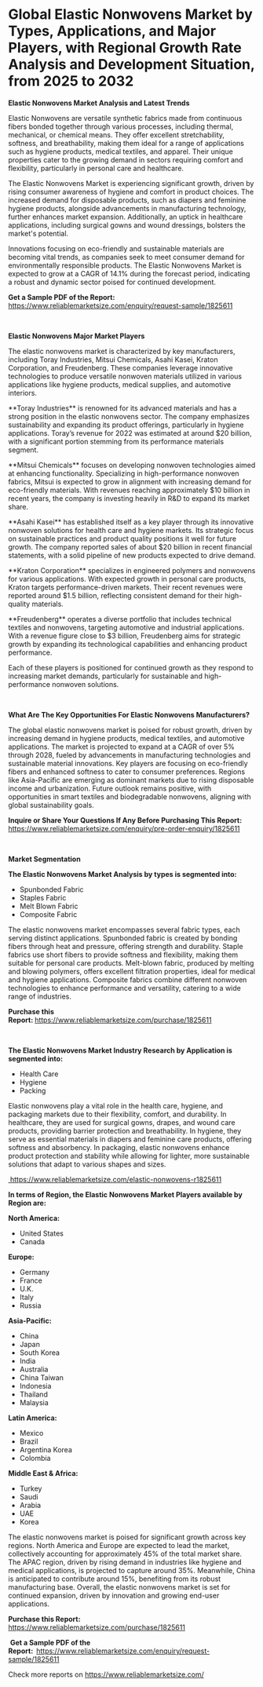 <p><h1>Global Elastic Nonwovens Market by Types, Applications, and Major Players, with Regional Growth Rate Analysis and Development Situation, from 2025 to 2032</h1></p><p><strong>Elastic Nonwovens Market Analysis and Latest Trends</strong></p>
<p><p>Elastic Nonwovens are versatile synthetic fabrics made from continuous fibers bonded together through various processes, including thermal, mechanical, or chemical means. They offer excellent stretchability, softness, and breathability, making them ideal for a range of applications such as hygiene products, medical textiles, and apparel. Their unique properties cater to the growing demand in sectors requiring comfort and flexibility, particularly in personal care and healthcare.</p><p>The Elastic Nonwovens Market is experiencing significant growth, driven by rising consumer awareness of hygiene and comfort in product choices. The increased demand for disposable products, such as diapers and feminine hygiene products, alongside advancements in manufacturing technology, further enhances market expansion. Additionally, an uptick in healthcare applications, including surgical gowns and wound dressings, bolsters the market's potential.</p><p>Innovations focusing on eco-friendly and sustainable materials are becoming vital trends, as companies seek to meet consumer demand for environmentally responsible products. The Elastic Nonwovens Market is expected to grow at a CAGR of 14.1% during the forecast period, indicating a robust and dynamic sector poised for continued development.</p></p>
<p><strong>Get a Sample PDF of the Report:&nbsp;</strong> <a href="https://www.reliablemarketsize.com/enquiry/request-sample/1825611?utm_campaign=3205&utm_medium=2&utm_source=Github&utm_content=ia&utm_term=01042025&utm_id=elastic-nonwovens">https://www.reliablemarketsize.com/enquiry/request-sample/1825611</a></p>
<p>&nbsp;</p>
<p><strong>Elastic Nonwovens Major Market Players</strong></p>
<p><p>The elastic nonwovens market is characterized by key manufacturers, including Toray Industries, Mitsui Chemicals, Asahi Kasei, Kraton Corporation, and Freudenberg. These companies leverage innovative technologies to produce versatile nonwoven materials utilized in various applications like hygiene products, medical supplies, and automotive interiors.</p><p>**Toray Industries** is renowned for its advanced materials and has a strong position in the elastic nonwovens sector. The company emphasizes sustainability and expanding its product offerings, particularly in hygiene applications. Toray’s revenue for 2022 was estimated at around $20 billion, with a significant portion stemming from its performance materials segment.</p><p>**Mitsui Chemicals** focuses on developing nonwoven technologies aimed at enhancing functionality. Specializing in high-performance nonwoven fabrics, Mitsui is expected to grow in alignment with increasing demand for eco-friendly materials. With revenues reaching approximately $10 billion in recent years, the company is investing heavily in R&D to expand its market share.</p><p>**Asahi Kasei** has established itself as a key player through its innovative nonwoven solutions for health care and hygiene markets. Its strategic focus on sustainable practices and product quality positions it well for future growth. The company reported sales of about $20 billion in recent financial statements, with a solid pipeline of new products expected to drive demand.</p><p>**Kraton Corporation** specializes in engineered polymers and nonwovens for various applications. With expected growth in personal care products, Kraton targets performance-driven markets. Their recent revenues were reported around $1.5 billion, reflecting consistent demand for their high-quality materials.</p><p>**Freudenberg** operates a diverse portfolio that includes technical textiles and nonwovens, targeting automotive and industrial applications. With a revenue figure close to $3 billion, Freudenberg aims for strategic growth by expanding its technological capabilities and enhancing product performance. </p><p>Each of these players is positioned for continued growth as they respond to increasing market demands, particularly for sustainable and high-performance nonwoven solutions.</p></p>
<p>&nbsp;</p>
<p><strong>What Are The Key Opportunities For Elastic Nonwovens Manufacturers?</strong></p>
<p><p>The global elastic nonwovens market is poised for robust growth, driven by increasing demand in hygiene products, medical textiles, and automotive applications. The market is projected to expand at a CAGR of over 5% through 2028, fueled by advancements in manufacturing technologies and sustainable material innovations. Key players are focusing on eco-friendly fibers and enhanced softness to cater to consumer preferences. Regions like Asia-Pacific are emerging as dominant markets due to rising disposable income and urbanization. Future outlook remains positive, with opportunities in smart textiles and biodegradable nonwovens, aligning with global sustainability goals.</p></p>
<p><strong>Inquire or Share Your Questions If Any Before Purchasing This Report:</strong> <a href="https://www.reliablemarketsize.com/enquiry/pre-order-enquiry/1825611?utm_campaign=3205&utm_medium=2&utm_source=Github&utm_content=ia&utm_term=01042025&utm_id=elastic-nonwovens">https://www.reliablemarketsize.com/enquiry/pre-order-enquiry/1825611</a></p>
<p>&nbsp;</p>
<p><strong>Market Segmentation</strong></p>
<p><strong>The Elastic Nonwovens Market Analysis by types is segmented into:</strong></p>
<p><ul><li>Spunbonded Fabric</li><li>Staples Fabric</li><li>Melt Blown Fabric</li><li>Composite Fabric</li></ul></p>
<p><p>The elastic nonwovens market encompasses several fabric types, each serving distinct applications. Spunbonded fabric is created by bonding fibers through heat and pressure, offering strength and durability. Staple fabrics use short fibers to provide softness and flexibility, making them suitable for personal care products. Melt-blown fabric, produced by melting and blowing polymers, offers excellent filtration properties, ideal for medical and hygiene applications. Composite fabrics combine different nonwoven technologies to enhance performance and versatility, catering to a wide range of industries.</p></p>
<p><strong>Purchase this Report:&nbsp;</strong><a href="https://www.reliablemarketsize.com/purchase/1825611?utm_campaign=3205&utm_medium=2&utm_source=Github&utm_content=ia&utm_term=01042025&utm_id=elastic-nonwovens">https://www.reliablemarketsize.com/purchase/1825611</a></p>
<p>&nbsp;</p>
<p><strong>The Elastic Nonwovens Market Industry Research by Application is segmented into:</strong></p>
<p><ul><li>Health Care</li><li>Hygiene</li><li>Packing</li></ul></p>
<p><p>Elastic nonwovens play a vital role in the health care, hygiene, and packaging markets due to their flexibility, comfort, and durability. In healthcare, they are used for surgical gowns, drapes, and wound care products, providing barrier protection and breathability. In hygiene, they serve as essential materials in diapers and feminine care products, offering softness and absorbency. In packaging, elastic nonwovens enhance product protection and stability while allowing for lighter, more sustainable solutions that adapt to various shapes and sizes.</p></p>
<p><a href="https://www.reliablemarketsize.com/elastic-nonwovens-r1825611?utm_campaign=3205&utm_medium=2&utm_source=Github&utm_content=ia&utm_term=01042025&utm_id=elastic-nonwovens">&nbsp;https://www.reliablemarketsize.com/elastic-nonwovens-r1825611</a></p>
<p><strong>In terms of Region, the Elastic Nonwovens Market Players available by Region are:</strong></p>
<p>
    <p> <strong> North America: </strong>
        <ul>
            <li>United States</li>
            <li>Canada</li>
        </ul>
        </p> 
    <p> <strong> Europe: </strong>
        <ul>
            <li>Germany</li>
            <li>France</li>
            <li>U.K.</li>
            <li>Italy</li>
            <li>Russia</li>
        </ul>
        </p> 
    <p> <strong> Asia-Pacific: </strong>
        <ul>
            <li>China</li>
            <li>Japan</li>
            <li>South Korea</li>
            <li>India</li>
            <li>Australia</li>
            <li>China Taiwan</li>
            <li>Indonesia</li>
            <li>Thailand</li>
            <li>Malaysia</li>
        </ul>
        </p> 
    <p> <strong> Latin America: </strong>
        <ul>
            <li>Mexico</li>
            <li>Brazil</li>
            <li>Argentina Korea</li>
            <li>Colombia</li>
        </ul>
        </p> 
    <p> <strong> Middle East & Africa: </strong>
        <ul>
            <li>Turkey</li>
            <li>Saudi</li>
            <li>Arabia</li>
            <li>UAE</li>
            <li>Korea</li>
        </ul>
    </p>
    </p>
<p><p>The elastic nonwovens market is poised for significant growth across key regions. North America and Europe are expected to lead the market, collectively accounting for approximately 45% of the total market share. The APAC region, driven by rising demand in industries like hygiene and medical applications, is projected to capture around 35%. Meanwhile, China is anticipated to contribute around 15%, benefiting from its robust manufacturing base. Overall, the elastic nonwovens market is set for continued expansion, driven by innovation and growing end-user applications.</p></p>
<p><strong>Purchase this Report: </strong><a href="https://www.reliablemarketsize.com/purchase/1825611?utm_campaign=3205&utm_medium=2&utm_source=Github&utm_content=ia&utm_term=01042025&utm_id=elastic-nonwovens">https://www.reliablemarketsize.com/purchase/1825611</a></p>
<p>&nbsp;<strong>Get a Sample PDF of the Report:&nbsp;&nbsp;</strong><a href="https://www.reliablemarketsize.com/enquiry/request-sample/1825611?utm_campaign=3205&utm_medium=2&utm_source=Github&utm_content=ia&utm_term=01042025&utm_id=elastic-nonwovens">https://www.reliablemarketsize.com/enquiry/request-sample/1825611</a></p>
<p><strong></strong></p>
<p>Check more reports on <a href="https://www.reliablemarketsize.com/?utm_campaign=3205&utm_medium=2&utm_source=Github&utm_content=ia&utm_term=01042025&utm_id=elastic-nonwovens">https://www.reliablemarketsize.com/</a></p>